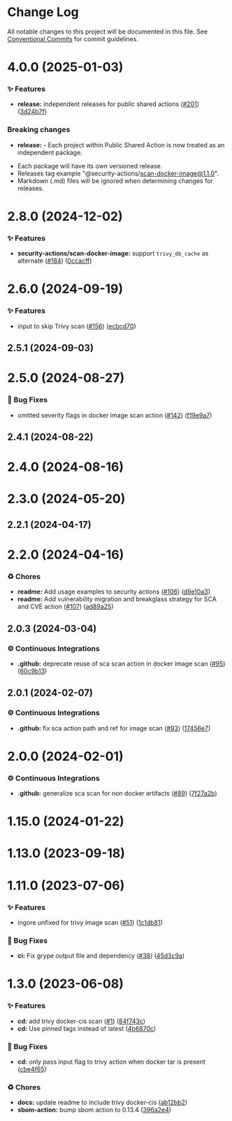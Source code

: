 # Change Log

All notable changes to this project will be documented in this file.
See [Conventional Commits](https://conventionalcommits.org) for commit guidelines.

# 4.0.0 (2025-01-03)


### ✨ Features

* **release:** independent releases for public shared actions ([#201](https://github.com/Kong/public-shared-actions/issues/201)) ([3d24b7f](https://github.com/Kong/public-shared-actions/commit/3d24b7f70c912df037063a571e59e789f4e49fc2))


### Breaking changes

* **release:** - Each project within Public Shared Action is now treated as an independent package.
- Each package will have its own versioned release.
- Releases tag example "@security-actions/scan-docker-image@1.1.0".
- Markdown (.md) files will be ignored when determining changes for releases.



# 2.8.0 (2024-12-02)


### ✨ Features

* **security-actions/scan-docker-image:** support `trivy_db_cache` as alternate ([#184](https://github.com/Kong/public-shared-actions/issues/184)) ([0ccacff](https://github.com/Kong/public-shared-actions/commit/0ccacffed804d85da3f938a1b78c12831935f992))



# 2.6.0 (2024-09-19)


### ✨ Features

* input to skip Trivy scan  ([#156](https://github.com/Kong/public-shared-actions/issues/156)) ([ecbcd70](https://github.com/Kong/public-shared-actions/commit/ecbcd7051e12e6e3dc37dc890820bbce457bc05f))



## 2.5.1 (2024-09-03)



# 2.5.0 (2024-08-27)


### 🐛 Bug Fixes

* omitted severity flags in docker image scan action ([#142](https://github.com/Kong/public-shared-actions/issues/142)) ([f19e9a7](https://github.com/Kong/public-shared-actions/commit/f19e9a7b75f547a5908e658627650a2175340dca))



## 2.4.1 (2024-08-22)



# 2.4.0 (2024-08-16)



# 2.3.0 (2024-05-20)



## 2.2.1 (2024-04-17)



# 2.2.0 (2024-04-16)


### ♻️ Chores

* **readme:** Add usage examples to security actions ([#106](https://github.com/Kong/public-shared-actions/issues/106)) ([d9e10a3](https://github.com/Kong/public-shared-actions/commit/d9e10a320e1fe023ac52e380d349b26bba67152b))
* **readme:** Add vulnerability migration and breakglass strategy for SCA and CVE action ([#107](https://github.com/Kong/public-shared-actions/issues/107)) ([ad89a25](https://github.com/Kong/public-shared-actions/commit/ad89a255ff44a03377215b8bccbfdc17c8c7fb46))



## 2.0.3 (2024-03-04)


### ⚙️ Continuous Integrations

* **.github:** deprecate reuse of sca scan action in docker image scan ([#95](https://github.com/Kong/public-shared-actions/issues/95)) ([60c9b13](https://github.com/Kong/public-shared-actions/commit/60c9b136104671b7091b2306c599d80fec34ae3f))



## 2.0.1 (2024-02-07)


### ⚙️ Continuous Integrations

* **.github:** fix sca action path and ref for image scan ([#93](https://github.com/Kong/public-shared-actions/issues/93)) ([17456e7](https://github.com/Kong/public-shared-actions/commit/17456e74cf062b1d29d751331d8e2f5ac5baedd4))



# 2.0.0 (2024-02-01)


### ⚙️ Continuous Integrations

* **.github:** generalize sca scan for non docker artifacts ([#89](https://github.com/Kong/public-shared-actions/issues/89)) ([7f27a2b](https://github.com/Kong/public-shared-actions/commit/7f27a2becf7cfbda29125107f07b1482fabe3b77))



# 1.15.0 (2024-01-22)



# 1.13.0 (2023-09-18)



# 1.11.0 (2023-07-06)


### ✨ Features

* ingore unfixed for trivy image scan ([#51](https://github.com/Kong/public-shared-actions/issues/51)) ([1c1db81](https://github.com/Kong/public-shared-actions/commit/1c1db81d4bc99d8c87058fba34203419a0fd0604))


### 🐛 Bug Fixes

* **ci:** Fix grype output file and dependency ([#38](https://github.com/Kong/public-shared-actions/issues/38)) ([45d3c9a](https://github.com/Kong/public-shared-actions/commit/45d3c9a9e2e8ea822429c745f9cd755e38879752))



# 1.3.0 (2023-06-08)


### ✨ Features

* **cd:** add trivy docker-cis scan ([#1](https://github.com/Kong/public-shared-actions/issues/1)) ([84f743c](https://github.com/Kong/public-shared-actions/commit/84f743cf7cfdf5e75dc81e5c158c7e3d6181ced4))
* **cd:** Use pinned tags instead of latest  ([4b6870c](https://github.com/Kong/public-shared-actions/commit/4b6870cbdd4a0c8b78d77e9a210de7fa9eecc18d))


### 🐛 Bug Fixes

* **cd:** only pass input flag to trivy action when docker tar is present ([cbe4f65](https://github.com/Kong/public-shared-actions/commit/cbe4f65b04769cf67756f52984fc8508207d5f64))


### ♻️ Chores

* **docs:** update readme to include trivy docker-cis ([ab12bb2](https://github.com/Kong/public-shared-actions/commit/ab12bb2e88ed367ab47d1110f698cbfa3c68c0c5))
* **sbom-action:** bump sbom action to 0.13.4 ([396a2e4](https://github.com/Kong/public-shared-actions/commit/396a2e4e87b05d84df19455395a64b5aa2a967a5))
